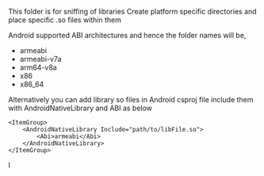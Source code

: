 ﻿This folder is for sniffing of libraries
Create platform specific directories and place specific .so files within them

Android supported ABI architectures  and hence the folder names will be,
- armeabi
- armeabi-v7a
- arm64-v8a
- x86
- x86_64

Alternatively you can add library so files in Android csproj file include them with AndroidNativeLibrary and ABI as below

	<ItemGroup>
		<AndroidNativeLibrary Include="path/to/libFile.so">
			<Abi>armeabi</Abi>
		</AndroidNativeLibrary>
	</ItemGroup>	

I